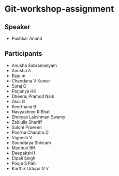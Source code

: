 # Git-workshop-assignment

## Speaker
- Pushkar Anand

## Participants
- Anusha Subramanyam
- Anusha A
- Raju m
- Chandana V Kumar
- Suraj G
- Parjanya HK
- Dheeraj Pramod Naik
- Akul G
- Keerthana B
- Navyashree R Bhat
- Shreyas Lakshman Swamy
- Zabiulla Sheriff
- Suloni Praveen
- Poorna Chandra D
- Vignesh V
- Soundarya Shivram
- Madhuri BH
- Deepakshi I
- Dipali Singh
- Pooja S Patil
- Karthik Udupa G V
